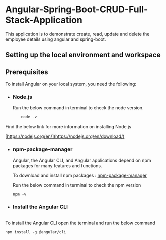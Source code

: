 # Angular-Spring-Boot-CRUD-Full-Stack-Application

This application is to demonstrate create, read, update and delete the employee details using angular and spring-boot.

## Setting up the local environment and workspace

## Prerequisites

To install Angular on your local system, you need the following:

* ### Node.js

     Run the below command in terminal to check the node version.
 
 ```
        node -v
 ```

   Find the below link for more information on installing Node.js

   [https://nodejs.org/en/](https://nodejs.org/en/download/)
   
  
* ### npm-package-manager

   Angular, the Angular CLI, and Angular applications depend on npm packages for many features and functions. 
   
   To download and install npm packages : [npm-package-manager](https://docs.npmjs.com/cli/v7/commands/npm-install)
   
   Run the below command in terminal to check the npm version
   
   ```      
   npm -v
   ```
        
* ### Install the Angular CLI
\
      To install the Angular CLI open the terminal and run the below command
   
   ```
   npm install -g @angular/cli
   ```
   
   
  
   

